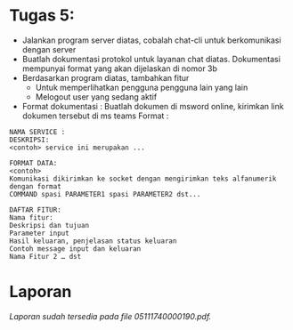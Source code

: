 # Tugas 5:

- Jalankan program server diatas, cobalah chat-cli untuk berkomunikasi dengan server
- Buatlah dokumentasi protokol untuk layanan chat diatas. Dokumentasi mempunyai format yang akan dijelaskan di nomor 3b
- Berdasarkan program diatas, tambahkan fitur
  - Untuk memperlihatkan pengguna pengguna lain yang lain
  - Melogout user yang sedang aktif
- Format dokumentasi :
Buatlah dokumen di msword online, kirimkan link dokumen tersebut di ms teams
Format :
```
NAMA SERVICE :
DESKRIPSI:
<contoh> service ini merupakan ...

FORMAT DATA:
<contoh>
Komunikasi dikirimkan ke socket dengan mengirimkan teks alfanumerik dengan format
COMMAND spasi PARAMETER1 spasi PARAMETER2 dst...

DAFTAR FITUR:
Nama fitur:
Deskripsi dan tujuan
Parameter input
Hasil keluaran, penjelasan status keluaran 
Contoh message input dan keluaran
Nama Fitur 2 … dst
```

# Laporan
_Laporan sudah tersedia pada file 05111740000190.pdf._
